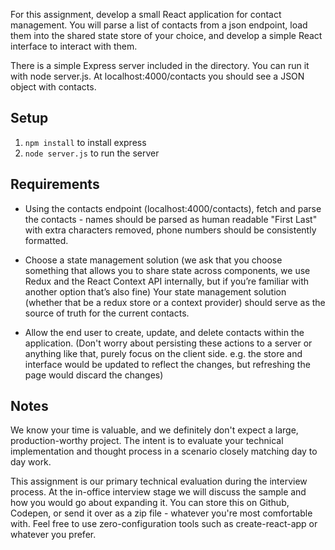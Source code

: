 For this assignment, develop a small React application for contact management. You will parse a list of contacts from a json endpoint, load them into the shared state store of your choice, and develop a simple React interface to interact with them.

There is a simple Express server included in the directory. You can run it with node server.js. At localhost:4000/contacts you should see a JSON object with contacts.

## Setup

1. `npm install` to install express
2. `node server.js` to run the server

## Requirements

- Using the contacts endpoint (localhost:4000/contacts), fetch and parse the contacts - names should be parsed as human readable "First Last" with extra characters removed, phone numbers should be consistently formatted.

- Choose a state management solution (we ask that you choose something that allows you to share state across components, we use Redux and the React Context API internally, but if you’re familiar with another option that’s also fine) Your state management solution (whether that be a redux store or a context provider) should serve as the source of truth for the current contacts.

- Allow the end user to create, update, and delete contacts within the application. (Don't worry about persisting these actions to a server or anything like that, purely focus on the client side. e.g. the store and interface would be updated to reflect the changes, but refreshing the page would discard the changes)

## Notes

We know your time is valuable, and we definitely don't expect a large, production-worthy project. The intent is to evaluate your technical implementation and thought process in a scenario closely matching day to day work.

This assignment is our primary technical evaluation during the interview process. At the in-office interview stage we will discuss the sample and how you would go about expanding it. You can store this on Github, Codepen, or send it over as a zip file - whatever you're most comfortable with. Feel free to use zero-configuration tools such as create-react-app or whatever you prefer.
